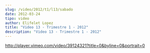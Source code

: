```yaml
---
slug: /video/2012/t1/l13/sabado
date: 2012-03-24
tipo: video
author: Elifelet Lopez
title: "Video 13 - Trimestre 1 - 2012"
description: "Video 13 - Trimestre 1 - 2012"
---
```


http://player.vimeo.com/video/39124321?title=0&byline=0&portrait=0
